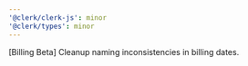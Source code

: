 ```yaml
---
'@clerk/clerk-js': minor
'@clerk/types': minor
---
```


[Billing Beta] Cleanup naming inconsistencies in billing dates.
